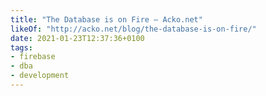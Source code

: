 ```yaml
---
title: "The Database is on Fire — Acko.net"
likeOf: "http://acko.net/blog/the-database-is-on-fire/"
date: 2021-01-23T12:37:36+0100
tags:
- firebase
- dba
- development
---
```

